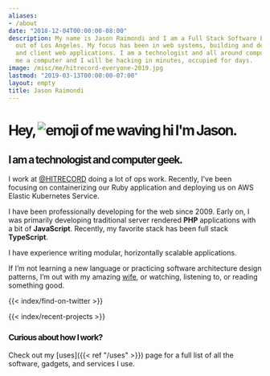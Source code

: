 ```yaml
---
aliases:
- /about
date: "2018-12-04T00:00:00-08:00"
description: My name is Jason Raimondi and I am a Full Stack Software Engineer based
  out of Los Angeles. My focus has been in web systems, building and deploying server
  and client web applications. I am a technologist and all around computer geek; give
  me a computer and I will be hacking in minutes, occupied for days.
image: /misc/me/hitrecord-everyone-2019.jpg
lastmod: "2019-03-13T00:00:00-07:00"
layout: empty
title: Jason Raimondi
---
```


<style type="text/css">
	/*.home h1, */
	/*.home h2, */
	/*.home h3, */
	/*.home h4, */
	/*.home h5, */
	/*.home h6 {*/
	/*	font-weight: 500;*/
	/*}*/
	.home h1 {
		letter-spacing: -2px;
	}
	.home h2 {
		letter-spacing: -1.5px;
	}
	.home h3 {
		letter-spacing: -1px;
	}
</style>

<div class="home">

<h1 class="flex text-4xl items-center font-mono">
    Hey,
    <picture>
		<source srcset="/misc/me/animoji-hi.webp, /misc/me/animoji-hi@2x.webp 2x" type="image/webp">
        <source srcset="/misc/me/animoji-hi.png, /misc/me/animoji-hi@2x.png 2x" type="image/png">
        <img class="relative bottom-1 h-20" src="/misc/me/animoji-hi.png" alt="emoji of me waving hi"/>
    </picture>
    I'm Jason.
</h1>

<h2 class="font-mono mt-2 text-2xl mb-6">I am a technologist and computer geek.</h2>

I work at <a href="https://twitter.com/hitrecord" target="_blank" rel="nofollow">@HITRECORD</a> doing a lot of ops work. Recently, I've been focusing on containerizing our Ruby application and deploying us on AWS Elastic Kubernetes Service.

I have been professionally developing for the web since 2009. Early on, I was primarily developing traditional server rendered **PHP** applications with a bit of **JavaScript**. Recently, my favorite stack has been full stack **TypeScript**.

I have experience writing modular, horizontally scalable applications.

If I’m not learning a new language or practicing software architecture design patterns, I’m out with my amazing [wife](//kimcalderone.com), or watching, listening to, or reading something good.

{{< index/find-on-twitter >}}

{{< index/recent-projects >}}

<h3 class="font-mono mt-4">Curious about how I work?</h3>

Check out my [uses]({{< ref "/uses" >}}) page for a full list of all the software, gadgets, and services I use.

</div>

<!-- 

<script>
function setRandomPicture() {
    const pictures = [
        '/misc/me/us.png',
        '/misc/me/codecraft-2018.jpg',
        // '/misc/me/colorado-2018.jpg',
        // '/misc/me/hitrecord-everyone-2019.jpg',
        // '/misc/me/event-farmers-hiking-2019.jpg',
    ];
    const randomPictureLink = pictures[Math.floor(Math.random()*pictures.length)];
    const picture = document.getElementById("js-feature-image");
    picture.src = '' + randomPictureLink;
}
setRandomPicture();
</script>

My passion is for writing software with a clean architecture. I have been a student of TDD, practicing daily since late 2016. I build applications following the [The Twelve-Factor App](https://12factor.net/) methodology.

I received a really fancy piece of paper in 2013 from the _University of Florida_ that: _Bachelors of Fine Arts_ in _Digital Media_. I formed Digital Canvas Design LLC in January of 2014 to maintain my professional work.

If I’m not learning a new language or practicing software architecture design patterns, I'm out with my amazing  or watching, listening to, or reading to a good movie or book. 

-->
